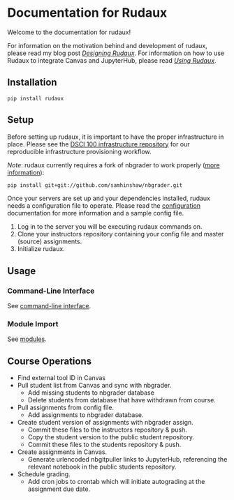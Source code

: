 # Documentation for Rudaux

Welcome to the documentation for rudaux!

For information on the motivation behind and development of rudaux, please read my blog post _[Designing Rudaux](https://samhinshaw.com/blog/designing-rudaux)_. For information on how to use Rudaux to integrate Canvas and JupyterHub, please read _[Using Rudaux](https://samhinshaw.com/blog/using-rudaux)_.

## Installation

```
pip install rudaux
```

## Setup

Before setting up rudaux, it is important to have the proper infrastructure in place. Please see the [DSCI 100 infrastructure repository](https://github.ubc.ca/UBC-DSCI/dsc100-infra) for our reproducible infrastructure provisioning workflow.

_Note_: rudaux currently requires a fork of nbgrader to work properly ([more information](https://github.com/samhinshaw/rudaux/issues/7)):

```sh
pip install git+git://github.com/samhinshaw/nbgrader.git
```

Once your servers are set up and your dependencies installed, rudaux needs a configuration file to operate. Please read the [configuration](config) documentation for more information and a sample config file.

1. Log in to the server you will be executing rudaux commands on.
2. Clone your instructors repository containing your config file and master (source) assignments.
3. Initialize rudaux.

## Usage

### Command-Line Interface

See [command-line interface](cli).

### Module Import

See [modules](modules).

## Course Operations

- Find external tool ID in Canvas
- Pull student list from Canvas and sync with nbgrader.
  - Add missing students to nbgrader database
  - Delete students from database that have withdrawn from course.
- Pull assignments from config file.
  - Add assignments to nbgrader database.
- Create student version of assignments with nbgrader assign.
  - Commit these files to the instructors repository & push.
  - Copy the student version to the public student repository.
  - Commit these files to the students repository & push.
- Create assignments in Canvas.
  - Generate urlencoded nbgitpuller links to JupyterHub, referencing the relevant notebook in the public students repository.
- Schedule grading.
  - Add cron jobs to crontab which will initiate autograding at the assignment due date.
